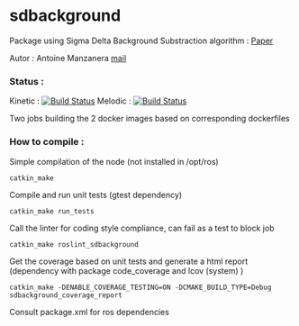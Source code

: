 # sdbackground

Package using Sigma Delta Background Substraction algorithm : [Paper](https://perso.ensta-paris.fr/~manzaner/Publis/ciarp07.pdf)

Autor : Antoine Manzanera [mail](antoine.manzanera@ensta.fr)

### Status :

Kinetic : [![Build Status](http://jenkins-u2is.ensta.fr:8080/buildStatus/icon?job=docker+sdbg+kinetic)](http://jenkins-u2is.ensta.fr:8080/view/sdbg/job/docker%20sdbg%20kinetic/)
Melodic : [![Build Status](http://jenkins-u2is.ensta.fr:8080/buildStatus/icon?job=docker+sdbg+melodic)](http://jenkins-u2is.ensta.fr:8080/view/sdbg/job/docker%20sdbg%20melodic/)

Two jobs building the 2 docker images based on corresponding dockerfiles

### How to compile :

Simple compilation of the node (not installed in /opt/ros)

`catkin_make` 

Compile and run unit tests (gtest dependency)

`catkin_make run_tests`

Call the linter for coding style compliance, can fail as a test to block job

`catkin_make roslint_sdbackground`

Get the coverage based on unit tests and generate a html report (dependency with package code_coverage and lcov (system) )

`catkin_make -DENABLE_COVERAGE_TESTING=ON -DCMAKE_BUILD_TYPE=Debug sdbackground_coverage_report`

Consult package.xml for ros dependencies




